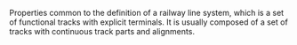 Properties common to the definition of a railway line system, which is a set of functional tracks with explicit terminals. It is usually composed of a set of tracks with continuous track parts and alignments.